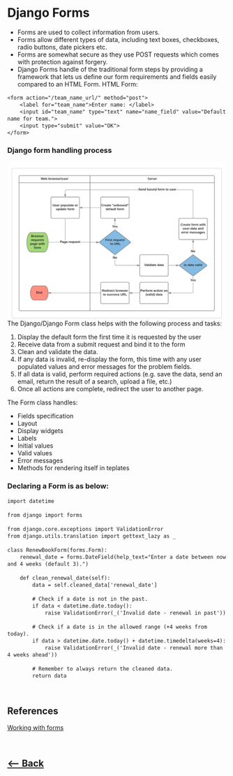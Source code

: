 # Django Forms
* Forms are used to collect information from users.
* Forms allow different types of data, including text boxes, checkboxes, radio buttons, date pickers etc.
* Forms are somewhat secure as they use POST requests which comes with protection against forgery.
* Django Forms handle of the traditional form steps by providing a framework that lets us define our form requirements and fields easily compared to an HTML Form.
HTML Form:
```
<form action="/team_name_url/" method="post">
    <label for="team_name">Enter name: </label>
    <input id="team_name" type="text" name="name_field" value="Default name for team.">
    <input type="submit" value="OK">
</form>
```

### Django form handling process
![form process](form-process.png)
The Django/Django Form class helps with the following process and tasks:
1. Display the default form the first time it is requested by the user
2. Receive data from a submit request and bind it to the form
3. Clean and validate the data.
4. If any data is invalid, re-display the form, this time with any user populated values and error messages for the problem fields.
5. If all data is valid, perform required actions (e.g. save the data, send an email, return the result of a search, upload a file, etc.)
6. Once all actions are complete, redirect the user to another page.

The Form class handles:
* Fields specification
* Layout
* Display widgets
* Labels
* Initial values
* Valid values
* Error messages
* Methods for rendering itself in teplates

### Declaring a Form is as below:
```
import datetime

from django import forms

from django.core.exceptions import ValidationError
from django.utils.translation import gettext_lazy as _

class RenewBookForm(forms.Form):
    renewal_date = forms.DateField(help_text="Enter a date between now and 4 weeks (default 3).")

    def clean_renewal_date(self):
        data = self.cleaned_data['renewal_date']

        # Check if a date is not in the past.
        if data < datetime.date.today():
            raise ValidationError(_('Invalid date - renewal in past'))

        # Check if a date is in the allowed range (+4 weeks from today).
        if data > datetime.date.today() + datetime.timedelta(weeks=4):
            raise ValidationError(_('Invalid date - renewal more than 4 weeks ahead'))

        # Remember to always return the cleaned data.
        return data
```










<br />

## References

[Working with forms](https://developer.mozilla.org/en-US/docs/Learn/Server-side/Django/Forms)

<br />

## [<-- Back](README.md)
